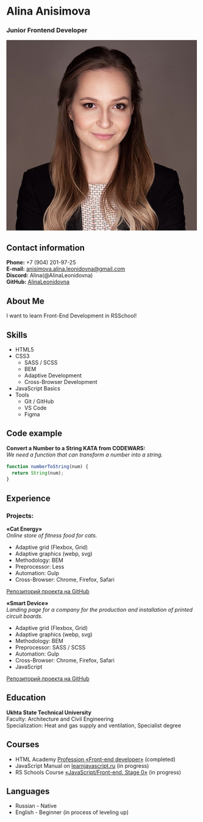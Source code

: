 # Alina Anisimova
### Junior Frontend Developer

![Alina Anisimova](assets/my-photo.jpg)

## Contact information

**Phone:** +7 (904) 201-97-25  
**E-mail:** anisimova.alina.leonidovna@gmail.com  
**Discord:** Alina(@AlinaLeonidovna)  
**GitHub:** [AlinaLeonidovna](https://github.com/AlinaLeonidovna/)

## About Me

I want to learn Front-End Development in RSSchool!

## Skills

- HTML5
- CSS3
  - SASS / SCSS
  - BEM
  - Adaptive Development
  - Cross-Browser Development
- JavaScript Basics
- Tools
  - Git / GitHub
  - VS Code
  - Figma

## Code example

**Convert a Number to a String KATA from CODEWARS:**  
_We need a function that can transform a number into a string._

```javascript
function numberToString(num) {
  return String(num);
}
```

## Experience

### Projects:

**«Cat Energy»**  
_Online store of fitness food for cats._

- Adaptive grid (Flexbox, Grid)
- Adaptive graphics (webp, svg)
- Methodology: BEM
- Preprocessor: Less
- Automation: Gulp
- Cross-Browser: Chrome, Firefox, Safari

[Репозиторий проекта на GitHub](https://github.com/AlinaLeonidovna/1447027-cat-energy-20/)

**«Smart Device»**  
_Landing page for a company for the production and installation of printed circuit boards._

- Adaptive grid (Flexbox, Grid)
- Adaptive graphics (webp, svg)
- Methodology: BEM
- Preprocessor: SASS / SCSS
- Automation: Gulp
- Cross-Browser: Chrome, Firefox, Safari
- JavaScript

[Репозиторий проекта на GitHub](https://github.com/AlinaLeonidovna/smart-device/)

## Education

**Ukhta State Technical University**  
Faculty: Architecture and Civil Engineering  
Specialization: Heat and gas supply and ventilation, Specialist degree

## Courses

- HTML Academy [Profession «Front-end developer»](https://htmlacademy.ru/profile/id1447027/) (completed)
- JavaScript Manual on [learnjavascript.ru](https://learn.javascript.ru/) (in progress)
- RS Schools Course [«JavaScript/Front-end. Stage 0»](https://rs.school/js-stage0/) (in progress)

## Languages

- Russian \- Native
- English \- Beginner (in process of leveling up)
